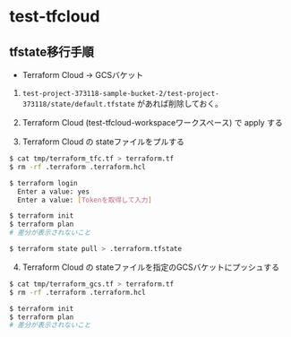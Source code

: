 # test-tfcloud

## tfstate移行手順

- Terraform Cloud -> GCSバケット

1. `test-project-373118-sample-bucket-2/test-project-373118/state/default.tfstate` があれば削除しておく。

2. Terraform Cloud (test-tfcloud-workspaceワークスペース) で apply する

3. Terraform Cloud の stateファイルをプルする
```bash
$ cat tmp/terraform_tfc.tf > terraform.tf
$ rm -rf .terraform .terraform.hcl

$ terraform login
  Enter a value: yes
  Enter a value: [Tokenを取得して入力]

$ terraform init
$ terraform plan
# 差分が表示されないこと

$ terraform state pull > .terraform.tfstate
```

4. Terraform Cloud の stateファイルを指定のGCSバケットにプッシュする

```bash
$ cat tmp/terraform_gcs.tf > terraform.tf
$ rm -rf .terraform .terraform.hcl

$ terraform init
$ terraform plan
# 差分が表示されないこと
```
